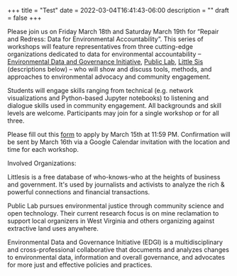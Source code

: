 +++
title = "Test"
date = 2022-03-04T16:41:43-06:00
description = ""
draft = false
+++

Please join us on Friday March 18th and Saturday March 19th for “Repair and Redress: Data for Environmental Accountability”.  This series of workshops will feature representatives from three cutting-edge organizations dedicated to data for environmental accountability –[Environmental Data and Governance Initiative](https://envirodatagov.org/), [Public Lab](https://publiclab.org/), [Little Sis](https://littlesis.org/) (descriptions below) – who will show and discuss tools, methods, and approaches to environmental advocacy and community engagement. 

Students will engage skills ranging from technical (e.g. network visualizations and Python-based Jupyter notebooks) to listening and dialogue skills used in community engagement.  All backgrounds and skill levels are welcome.  Participants may join for a single workshop or for all three. 

Please fill out this [form](https://forms.gle/jygtWTSyF4DjWUPK8) to apply by March 15th at 11:59 PM. Confirmation will be sent by March 16th via a Google Calendar invitation with the location and time for each workshop.

Involved Organizations: 

Littlesis is a free database of who-knows-who at the heights of business and government. It's used by journalists and activists to analyze the rich & powerful connections and financial transactions.

Public Lab pursues environmental justice through community science and open technology. Their current research focus is on mine reclamation to support local organizers in West Virginia and others organizing against extractive land uses anywhere.

Environmental Data and Governance Initiative (EDGI) is a multidisciplinary and cross-professional collaborative that documents and analyzes changes to environmental data, information and overall governance, and advocates for more just and effective policies and practices.
